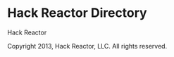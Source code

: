 Hack Reactor Directory
===========

Hack Reactor


Copyright 2013, Hack Reactor, LLC. All rights reserved.
